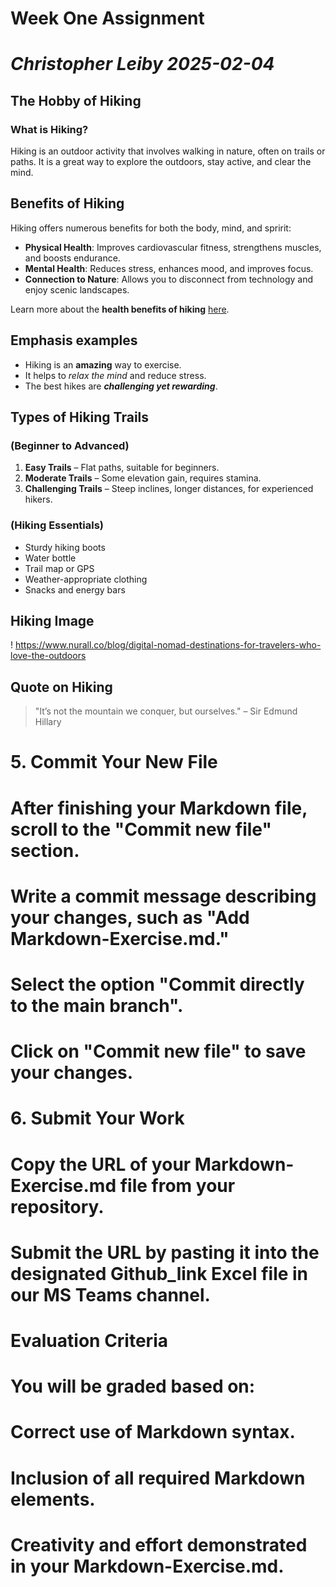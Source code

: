 # Week One Assignment
# *Christopher Leiby 2025-02-04*  

## The Hobby of Hiking  

### What is Hiking?  
Hiking is an outdoor activity that involves walking in nature, often on trails or paths. It is a great way to explore the outdoors, stay active, and clear the mind.  

## Benefits of Hiking  
Hiking offers numerous benefits for both the body, mind, and spririt:  

- **Physical Health**: Improves cardiovascular fitness, strengthens muscles, and boosts endurance.  
- **Mental Health**: Reduces stress, enhances mood, and improves focus.  
- **Connection to Nature**: Allows you to disconnect from technology and enjoy scenic landscapes.  

Learn more about the **health benefits of hiking** [here](https://americanhiking.org/resources/health-benefits-of-hiking/).  

## Emphasis examples   
- Hiking is an **amazing** way to exercise.  
- It helps to *relax the mind* and reduce stress.  
- The best hikes are ***challenging yet rewarding***.  

## Types of Hiking Trails  
### (Beginner to Advanced)  
1. **Easy Trails** – Flat paths, suitable for beginners.  
2. **Moderate Trails** – Some elevation gain, requires stamina.  
3. **Challenging Trails** – Steep inclines, longer distances, for experienced hikers.  

### (Hiking Essentials)  
- Sturdy hiking boots  
- Water bottle  
- Trail map or GPS  
- Weather-appropriate clothing  
- Snacks and energy bars  

## Hiking Image  
! https://www.nurall.co/blog/digital-nomad-destinations-for-travelers-who-love-the-outdoors

## Quote on Hiking  
> "It’s not the mountain we conquer, but ourselves." – Sir Edmund Hillary  


# 5. Commit Your New File
# After finishing your Markdown file, scroll to the "Commit new file" section.
# Write a commit message describing your changes, such as "Add Markdown-Exercise.md."
# Select the option "Commit directly to the main branch".
# Click on "Commit new file" to save your changes.
# 6. Submit Your Work
# Copy the URL of your Markdown-Exercise.md file from your repository.
# Submit the URL by pasting it into the designated Github_link Excel file in our MS Teams channel.
# Evaluation Criteria
# You will be graded based on:

# Correct use of Markdown syntax.
# Inclusion of all required Markdown elements.
# Creativity and effort demonstrated in your Markdown-Exercise.md.

